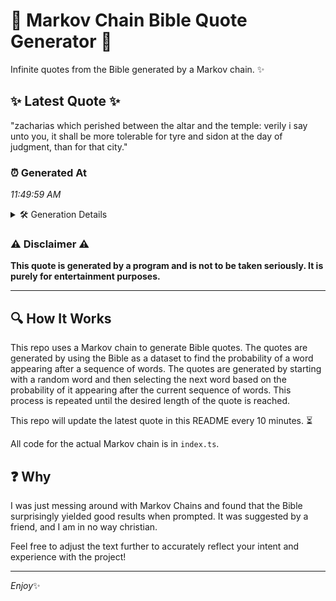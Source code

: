 # 📖 Markov Chain Bible Quote Generator 📖

Infinite quotes from the Bible generated by a Markov chain. ✨

## ✨ Latest Quote ✨
"zacharias which perished between the altar and the temple: verily i say unto you, it shall be more tolerable for tyre and sidon at the day of judgment, than for that city."

### ⏰ Generated At
*11:49:59 AM*

<details>
    <summary>🛠️ Generation Details</summary>
    <p>
        <strong>🌱 Seed:</strong> zacharias<br>
        <strong>🔄 Iterations:</strong> 31<br>
        <strong>📜 Context History:</strong><br>[ zacharias ]: which<br>[ zacharias, which ]: perished<br>[ zacharias, which, perished ]: between<br>[ zacharias, which, perished, between ]: the<br>[ zacharias, which, perished, between, the ]: altar<br>[ zacharias, which, perished, between, the, altar ]: and<br>[ which, perished, between, the, altar, and ]: the<br>[ perished, between, the, altar, and, the ]: temple:<br>[ between, the, altar, and, the, temple: ]: verily<br>[ the, altar, and, the, temple:, verily ]: i<br>[ altar, and, the, temple:, verily, i ]: say<br>[ and, the, temple:, verily, i, say ]: unto<br>[ the, temple:, verily, i, say, unto ]: you,<br>[ temple:, verily, i, say, unto, you, ]: it<br>[ verily, i, say, unto, you,, it ]: shall<br>[ i, say, unto, you,, it, shall ]: be<br>[ say, unto, you,, it, shall, be ]: more<br>[ unto, you,, it, shall, be, more ]: tolerable<br>[ you,, it, shall, be, more, tolerable ]: for<br>[ it, shall, be, more, tolerable, for ]: tyre<br>[ shall, be, more, tolerable, for, tyre ]: and<br>[ be, more, tolerable, for, tyre, and ]: sidon<br>[ more, tolerable, for, tyre, and, sidon ]: at<br>[ tolerable, for, tyre, and, sidon, at ]: the<br>[ for, tyre, and, sidon, at, the ]: day<br>[ tyre, and, sidon, at, the, day ]: of<br>[ and, sidon, at, the, day, of ]: judgment,<br>[ sidon, at, the, day, of, judgment, ]: than<br>[ at, the, day, of, judgment,, than ]: for<br>[ the, day, of, judgment,, than, for ]: that<br>[ day, of, judgment,, than, for, that ]: city.<br>
    </p>
</details>

### ⚠️ Disclaimer ⚠️
**This quote is generated by a program and is not to be taken seriously. It is purely for entertainment purposes.**

---

## 🔍 How It Works

This repo uses a Markov chain to generate Bible quotes. The quotes are generated by using the Bible as a dataset to find the probability of a word appearing after a sequence of words. The quotes are generated by starting with a random word and then selecting the next word based on the probability of it appearing after the current sequence of words. This process is repeated until the desired length of the quote is reached.

This repo will update the latest quote in this README every 10 minutes. ⏳

All code for the actual Markov chain is in `index.ts`.

## ❓ Why

I was just messing around with Markov Chains and found that the Bible surprisingly yielded good results when prompted. 
It was suggested by a friend, and I am in no way christian.

Feel free to adjust the text further to accurately reflect your intent and experience with the project!

---

*Enjoy*✨
